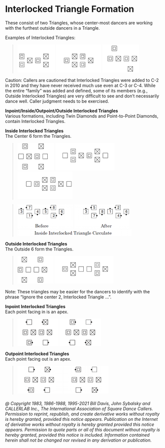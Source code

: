 
# Interlocked Triangle Formation

These consist of two Triangles, whose center-most dancers are working with the furthest outside dancers in
a Triangle.

Examples of Interlocked Triangles:

> 
> ![alt](interlocked_triangle_1a.png)
> ![alt](interlocked_triangle_1b.png)
> ![alt](interlocked_triangle_1c.png)
> 

Caution: Callers are cautioned that Interlocked Triangles were added to C-2 in 2010 and they have never
received much use even at C-3 or C-4. While the entire “family” was added and defined, some of its members
(e.g., Outside Interlocked Triangles) are very difficult to see and don’t necessarily dance well. Caller
judgment needs to be exercised.

**Inpoint/Inside/Outpoint/Outside Interlocked Triangles**  
Various formations, including Twin Diamonds and Point-to-Point Diamonds, contain Interlocked
Triangles.


**Inside Interlocked Triangles**  
The Center 6 form the Triangles.

> 
> ![alt](interlocked_triangle_2a.png)
> ![alt](interlocked_triangle_2b.png)
> ![alt](interlocked_triangle_2c.png)
> 

> 
> ![alt](interlocked_triangle_3a.png)
> ![alt](interlocked_triangle_3b.png)  
> ![alt](interlocked_triangle_3c.png)
> 

**Outside Interlocked Triangles**  
The Outside 6 form the Triangles.

> 
> ![alt](interlocked_triangle_5a.png)
> ![alt](interlocked_triangle_5b.png)
> 

Note: These triangles may be easier for the dancers to identify with the phrase “Ignore the center 2,
Interlocked Triangle …”.

**Inpoint Interlocked Triangles**  
Each point facing in is an apex.

> 
> ![alt](interlocked_triangle_6a.png)
> ![alt](interlocked_triangle_6b.png)
> 

**Outpoint Interlocked Triangles**  
Each point facing out is an apex.

> 
> ![alt](interlocked_triangle_7a.png)
> ![alt](interlocked_triangle_7b.png)
> 

###### @ Copyright 1983, 1986-1988, 1995-2021 Bill Davis, John Sybalsky and CALLERLAB Inc., The International Association of Square Dance Callers. Permission to reprint, republish, and create derivative works without royalty is hereby granted, provided this notice appears. Publication on the Internet of derivative works without royalty is hereby granted provided this notice appears. Permission to quote parts or all of this document without royalty is hereby granted, provided this notice is included. Information contained herein shall not be changed nor revised in any derivation or publication.
